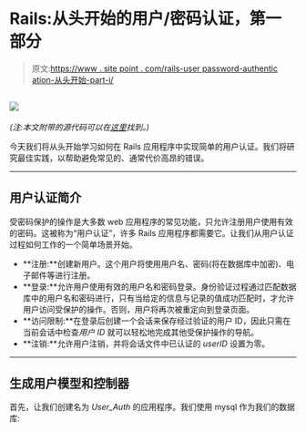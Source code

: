 # Rails:从头开始的用户/密码认证，第一部分

> 原文:[https://www . site point . com/rails-user password-authentic ation-从头开始-part-i/](https://www.sitepoint.com/rails-userpassword-authentication-from-scratch-part-i/)

## ![](../Images/9196f811dd1429695402c9d01d9d0fde.png)

*(注:本文附带的源代码可以在[这里](https://github.com/RubySource/rails_simple_user_auth)找到。)*

今天我们将从头开始学习如何在 Rails 应用程序中实现简单的用户认证。我们将研究最佳实践，以帮助避免常见的、通常代价高昂的错误。

* * *

## 用户认证简介

受密码保护的操作是大多数 web 应用程序的常见功能，只允许注册用户使用有效的密码。这被称为“用户认证”，许多 Rails 应用程序都需要它。让我们从用户认证过程如何工作的一个简单场景开始。

*   **注册:**创建新用户。这个用户将使用用户名、密码(将在数据库中加密)、电子邮件等进行注册。
*   **登录:**允许用户使用有效的用户名和密码登录。身份验证过程通过匹配数据库中的用户名和密码进行，只有当给定的信息与记录的值成功匹配时，才允许用户访问受保护的操作。否则，用户将再次被重定向到登录页面。
*   **访问限制:**在登录后创建一个会话来保存经过验证的用户 ID，因此只需在当前会话中检查*用户 ID* 就可以轻松地完成其他受保护操作的导航。
*   **注销:**允许用户注销，并将会话文件中已认证的 *userID* 设置为零。

* * *

## 生成用户模型和控制器

首先，让我们创建名为 *User_Auth* 的应用程序。我们使用 mysql 作为我们的数据库: